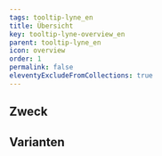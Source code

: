 ```yaml
---
tags: tooltip-lyne_en
title: Übersicht
key: tooltip-lyne-overview_en
parent: tooltip-lyne_en
icon: overview
order: 1
permalink: false
eleventyExcludeFromCollections: true
---
```


## Zweck

## Varianten

